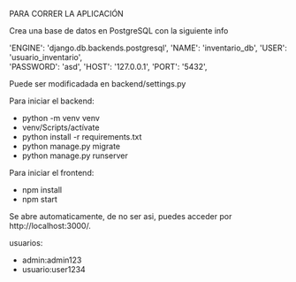PARA CORRER LA APLICACIÓN

Crea una base de datos en PostgreSQL con la siguiente info

 'ENGINE': 'django.db.backends.postgresql',
        'NAME': 'inventario_db', 
        'USER': 'usuario_inventario',    
        'PASSWORD': 'asd', 
        'HOST': '127.0.0.1',
        'PORT': '5432',

Puede ser modificadada en backend/settings.py

Para iniciar el backend:

- python -m venv venv
- venv/Scripts/actívate
- python install -r requirements.txt
- python manage.py migrate
- python manage.py runserver


Para iniciar el frontend:

- npm install
- npm start

Se abre automaticamente, de no ser asi, puedes acceder por http://localhost:3000/.

usuarios:
- admin:admin123
- usuario:user1234
